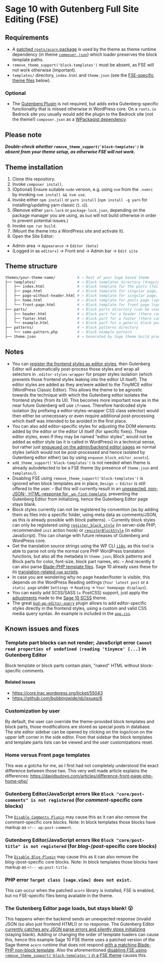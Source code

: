 # Sage 10 with Gutenberg Full Site Editing (FSE)

## Requirements

- A [patched `roots/acorn` package](https://github.com/roots/acorn/pull/141) is used by the theme as theme runtime dependency (in theme [`composer.json`](https://github.com/strarsis/sage10-fse/blob/master/composer.json#L43-L49)) which loader preserves the block template paths.
- `remove_theme_support('block-templates')` must be absent, as FSE will not work otherwise (important).
- `templates/` directory, `index.html` and `theme.json` (see the [FSE-specific theme files](#theme-structure) below).

### Optional
- The [Gutenberg Plugin](https://wordpress.org/plugins/gutenberg/) is not required, but adds extra Gutenberg-specific functionality that is missed otherwise in WordPress core.
On a `roots.io` Bedrock site you usually would add the plugin to the Bedrock site (not the theme!) `composer.json` as a [WPackagist dependency](https://wpackagist.org/search?q=gutenberg&type=plugin).

## Please note
***Double-check whether `remove_theme_support('block-templates')` is absent from your theme setup, as otherwise FSE will not work.***

## Theme installation

1. Clone this repository.
2. Invoke `composer install`.
3. (Optional) Ensure suitable `node` version, e.g. using `nvm` from the `.nvmrc` by invoking `nvm install && nvm use`.
4. Invoke either `npm install` or `yarn install` (`npm install -g yarn` for installing/updating yarn classic (`1.x`)).
5. (Remove either `yarn.lock` or `package-lock.json`, depending on the package manager you are using, as `bud` will not build otherwise in order to prevent potential issues.)
6. Invoke `npm run build`.
7. (Mount the theme into a WordPress site and activate it).
8. Open the Site Editor:
  - Admin area → `Appearance` → `Editor (beta)`
  - (Logged in as `editor`+) → Front end → Admin bar → `Edit site`

## Theme structure

```sh
themes/your-theme-name/          # → Root of your Sage based theme
├── templates/                   # → Block templates directory (❗required for a FSE theme (for the `index.php` inside)) (formerly named `block-templates`)
│   ├── index.html               # → Block template for the posts (fallback) (❗required for a FSE theme)
│   ├── page.html                # → Block template for singular page, default
│   ├── page-without-header.html # → Block template for singular page, custom template (without header block part)
│   ├── home.html                # → Block template for posts page (specific page selected as blog page)
│   └── front-page.html          # → Block template for front page (specific page selected as front page)
├── parts/                       # → Block parts directory (can be used in block templates, among others) (formerly named `block-parts`)
│   ├── header.html              # → Block part for a header (there can be more headers, if needed)
│   ├── footer.html              # → Block part for a footer (there can be more footers, if needed)
│   └── example.html             # → Block part for a generic block part (uncategorized)
├── patterns/                    # → Block patterns directory
│   └── some-pattern.php         # → Block example pattern
├── theme.json                   # → Generated by Sage theme build process (`bud`) or directly edited (❗required for a FSE theme)
```

## Notes

- You can [register the frontend styles as editor styles](https://github.com/strarsis/sage10-fse/blob/master/app/setup.php#L30-L40), then Gutenberg Editor will automatically post-process those styles and wrap all selectors in `.editor-styles-wrapper` for proper styles isolation (which prevents those frontend styles leaking into the editor UI itself). The editor styles are added as they are/were added to the TinyMCE editor (WordPress Classic Editor).
This allows the theme to be agnostic towards the technique with which the Gutenberg editor isolates the frontend styles (from its UI). This becomes more important now as in the near future Gutenberg will use `iframe`s. Therefore hardcoded style isolation (by prefixing a editor-styles-wrapper CSS class selector) would then either be unnecessary or even require additional post-processing which itself was intended to be avoided in the first place.
- You can also add editor-specific styles for adjusting the DOM elements added by the editor or the editor UI itself (for specific fixes). Those editor styles, even if they may be named "editor styles", would not be added as editor style (as it is called in WordPress) in a technical sense, but rather just [enqueued on the admin/backend editor pages](https://github.com/strarsis/sage10-fse/blob/master/app/setup.php#L21-L28) as normal styles (which would not be post-processed and hence isolated by Gutenberg editor either) (as by using `enqueue_block_editor_assets`).
- `add_theme_support('block-templates')` is not needed when theme is already autodetected to be a FSE theme (by presence of `theme.json` and `templates/`).
- Disabling FSE using `remove_theme_support('block-templates')` is ignored when block templates are in place, `Design → Editor` is still offered to the user. – But this will currently result in an [unexpected, non-JSON-, HTML-response for `_wp-find-template`](https://github.com/WordPress/gutenberg/issues/45170#issuecomment-1287434694), preventing the Gutenberg Editor from initializing, hence the Gutenberg Editor page stays blank.
- Block styles currently can not be registered by convention (as by adding them as files into a specific folder, using meta data as comments/JSON, as this is already possible with block patterns). – Currently block styles can only be registered using [`register_block_style`](https://developer.wordpress.org/reference/functions/register_block_style/) (in server-side PHP; recommended `init` action hook) or [`registerBlockStyle`](https://developer.wordpress.org/block-editor/reference-guides/block-api/block-styles/) (in editor JavaScript). This can change with future releases of Gutenberg and WordPress core.
- Get the translation source strings using the WP CLI [`i18n`](https://developer.wordpress.org/cli/commands/i18n/), as this tool is able to parse not only the normal core PHP WordPress translation functions, but also all the metadata in `theme.json`; Block patterns and Block parts for color, font-size, block part names, etc. – And recently it can also parse [Blade-PHP template files](https://github.com/wp-cli/i18n-command/pull/304). Sage 10 already uses these for its [translation-related `npm` scripts](https://github.com/strarsis/sage10-fse/blob/master/package.json#L14).
- In case you are wondering why no page header/footer is visible, this depends on the WordPress Reading settings (`Your latest post` or `A static page` under `Settings` → `Reading` → `Your homepage displays`).
- You can easily add SCSS/SASS (+ PostCSS) support, just apply the [adjustments](https://github.com/strarsis/sage10-scss/commits/master) made to the [Sage 10 SCSS](https://github.com/strarsis/sage10-scss) theme.
- The great [`bud-wp-editor-query`](https://github.com/talss89/bud-wp-editor-query) plugin allows to add editor-specific styles directly in the frontend styles, using a custom and valid CSS media query syntax. An example is included in the [`app.css`](https://github.com/strarsis/sage10-fse/blob/master/resources/styles/app.css#L6-L12).

## Known issues and fixes

### Template part blocks can not render; JavaScript error `Cannot read properties of undefined (reading 'tinymce' [...]` in Gutenberg Editor

Block template or block parts contain plain, "naked" HTML without block-specific comments.

#### Related issues

- <https://core.trac.wordpress.org/ticket/55043>
- <https://github.com/bobbingwide/sb/issues/6>

### Customization by user
By default, the user can override the theme-provided block templates and block parts, those modifications are stored as special posts in database.
The site editor sidebar can be opened by clicking on the logo/icon on the upper left corner in the side editor.
From that sidebar the block templates and template parts lists can be viewed and the user customizations reset.

### Home versus Front page templates
This was a gotcha for me, as I first had not completely understood the exact difference between those two.
This very well made article explains the differences:
https://davidsutoyo.com/articles/difference-front-page-php-home-php/

### Gutenberg Editor/JavaScript errors like `Block "core/post-comments" is not registered` (for _comment_-specific core blocks)
The [`Disable Comments Plugin`](https://wordpress.org/plugins/disable-comments/) may cause this as it can also remove the comment-specific core blocks.
Note: In block templates those blocks have markup as `<!-- wp:post-comment`.

### Gutenberg Editor/JavaScript errors like `Block "core/post-title" is not registered` (for _blog-_/_post_-specific core blocks)
The [`Disable Blog Plugin`](https://wordpress.org/plugins/disable-blog/) may cause this as it can also remove the blog-/post-specific core blocks.
Note: In block templates those blocks have markup as `<!-- wp:post-title`.

### PHP error `Target class [sage.view] does not exist.`
This can occur when the patched `acorn` library is installed, FSE is enabled, but no FSE-specific files being available in the theme.

### The Gutenberg Editor page loads, but stays blank! 😮
This happens when the backend sends an unexpected response (invalid JSON (so also just frontend HTML)) or no response. The Gutenberg Editor [currently catches any JSON parse errors and silently stops initializing](https://github.com/WordPress/gutenberg/issues/45170) (staying blank). 
Adding or changing the order of template loaders can cause this, hence this example Sage 10 FSE theme uses a patched version of the Sage theme `acorn` runtime that does not respond [with a matching Blade-PHP non-block template](https://github.com/roots/acorn/issues/228).
Also the aforementioned [disabling FSE using `remove_theme_support('block-templates')` in a FSE theme](https://github.com/WordPress/gutenberg/issues/45170#issuecomment-1287434694) causes this.
